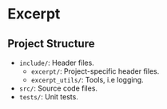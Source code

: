 # Excerpt

## Project Structure

- `include/`: Header files.
  - `excerpt/`: Project-specific header files.
  - `excerpt_utils/`: Tools, i.e logging.
- `src/`: Source code files.
- `tests/`: Unit tests.
